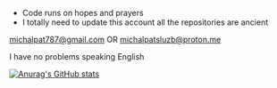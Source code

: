 - Code runs on hopes and prayers
- I totally need to update this account all the repositories are ancient

michalpat787@gmail.com OR michalpatsluzb@proton.me

I have no problems speaking English

[![Anurag's GitHub stats](https://github-readme-stats.vercel.app/api?username=Abrams11IsBack)](https://github.com/anuraghazra/github-readme-stats)
